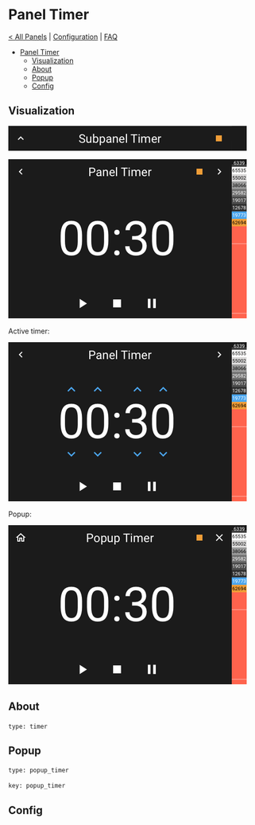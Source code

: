 # Panel Timer

[< All Panels](README.md) | [Configuration](../Config.md) | [FAQ](../FAQ.md)

- [Panel Timer](#panel-timer)
  - [Visualization](#visualization)
  - [About](#about)
  - [Popup](#popup)
  - [Config](#config)

## Visualization

![Subpanel Timer](../assets/subpanel_timer.png)

![Panel Timer](../assets/panel_timer.png)

Active timer:

![Panel Timer Inactive](../assets/panel_timer_inactive.png)

Popup:

![Popup Timer](../assets/popup_timer.png)

## About

`type: timer`

## Popup

`type: popup_timer`

`key: popup_timer`

## Config

```yaml
```
